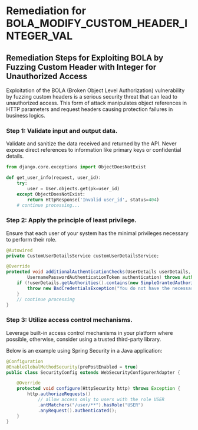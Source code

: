 # Remediation for BOLA_MODIFY_CUSTOM_HEADER_INTEGER_VAL

## Remediation Steps for Exploiting BOLA by Fuzzing Custom Header with Integer for Unauthorized Access

Exploitation of the BOLA (Broken Object Level Authorization) vulnerability by fuzzing custom headers is a serious security threat that can lead to unauthorized access. This form of attack manipulates object references in HTTP parameters and request headers causing protection failures in business logics.

### Step 1: Validate input and output data.
Validate and sanitize the data received and returned by the API. Never expose direct references to information like primary keys or confidential details.
```python
from django.core.exceptions import ObjectDoesNotExist

def get_user_info(request, user_id):
    try:
        user = User.objects.get(pk=user_id)
    except ObjectDoesNotExist:
        return HttpResponse('Invalid user_id', status=404)
    # continue processing...
```

### Step 2: Apply the principle of least privilege.
Ensure that each user of your system has the minimal privileges necessary to perform their role. 

```java
@Autowired
private CustomUserDetailsService customUserDetailsService;

@Override
protected void additionalAuthenticationChecks(UserDetails userDetails,
        UsernamePasswordAuthenticationToken authentication) throws AuthenticationException {
    if (!userDetails.getAuthorities().contains(new SimpleGrantedAuthority("ROLE_USER"))) {
        throw new BadCredentialsException("You do not have the necessary permissions.");
    }
    // continue processing
}
```

### Step 3: Utilize access control mechanisms.
Leverage built-in access control mechanisms in your platform where possible, otherwise, consider using a trusted third-party library.

Below is an example using Spring Security in a Java application:
```java
@Configuration
@EnableGlobalMethodSecurity(prePostEnabled = true)
public class SecurityConfig extends WebSecurityConfigurerAdapter {

    @Override
    protected void configure(HttpSecurity http) throws Exception {
        http.authorizeRequests()
            // allow access only to users with the role USER
            .antMatchers("/user/**").hasRole("USER")
            .anyRequest().authenticated(); 
    }
}
```